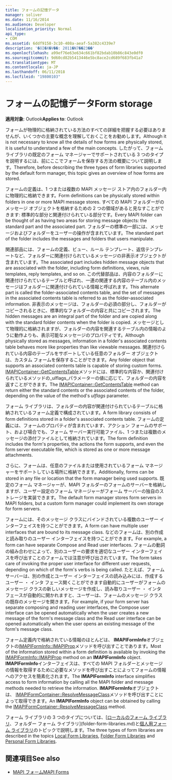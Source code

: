 ```yaml
---
title: フォームの記憶データ
manager: soliver
ms.date: 11/16/2014
ms.audience: Developer
localization_priority: Normal
api_type:
- COM
ms.assetid: 6ddf9158-3c10-408a-aeaf-5a382c4339e7
description: '�ŏI�X�V��: 2011�N7��23��'
ms.openlocfilehash: a99ef76e63e634c661bf82bdab10b86c843e0df0
ms.sourcegitcommit: 9d60cd82b5413446e5bc8ace2cd689f683fb41a7
ms.translationtype: MT
ms.contentlocale: ja-JP
ms.lasthandoff: 06/11/2018
ms.locfileid: "19800103"
---
```

# <a name="form-storage"></a><span data-ttu-id="47398-103">フォームの記憶データ</span><span class="sxs-lookup"><span data-stu-id="47398-103">Form storage</span></span>

<span data-ttu-id="47398-104">**適用対象**: Outlook</span><span class="sxs-lookup"><span data-stu-id="47398-104">**Applies to**: Outlook</span></span> 
  
<span data-ttu-id="47398-105">フォームが物理的に格納されている方法のすべての詳細を把握する必要はありませんが、いくつかの主要な概念を理解しておくことをお勧めします。</span><span class="sxs-lookup"><span data-stu-id="47398-105">Although it is not necessary to know all the details of how forms are physically stored, it is useful to understand a few of the main concepts.</span></span> <span data-ttu-id="47398-106">したがって、フォーム ライブラリの既定のフォーム マネージャーでサポートされている 3 つのタイプを説明するには、前にここでフォームを保存する方法の概要について説明します。</span><span class="sxs-lookup"><span data-stu-id="47398-106">Therefore, before describing the three types of form libraries supported by the default form manager, this topic gives an overview of how forms are stored.</span></span>
  
<span data-ttu-id="47398-107">フォームの定義は、1 つまたは複数の MAPI メッセージ ストア内のフォルダー内に物理的に格納できます。</span><span class="sxs-lookup"><span data-stu-id="47398-107">Form definitions can be physically stored within folders in one or more MAPI message stores.</span></span> <span data-ttu-id="47398-108">すべての MAPI フォルダーがのメッセージ オブジェクトを格納するための 2 つの領域があると見なすことができます: 標準的な部分と関連付けられている部分です。</span><span class="sxs-lookup"><span data-stu-id="47398-108">Every MAPI folder can be thought of as having two areas for storing message objects: the standard part and the associated part.</span></span> <span data-ttu-id="47398-109">フォルダーの標準の一部には、メッセージおよびフォルダーをユーザーの操作が含まれています。</span><span class="sxs-lookup"><span data-stu-id="47398-109">The standard part of the folder includes the messages and folders that users manipulate.</span></span>
  
<span data-ttu-id="47398-110">関連部品には、フォームの定義、ビュー、ルール テンプレート、返信テンプレートなど、フォルダーに関連付けられているメッセージの非表示オブジェクトが含まれています。</span><span class="sxs-lookup"><span data-stu-id="47398-110">The associated part includes hidden message objects that are associated with the folder, including form definitions, views, rule templates, reply templates, and so on.</span></span> <span data-ttu-id="47398-111">この代替部品は、内容のフォルダーに関連付けられているテーブルと呼ばれ、一連の関連する内容のテーブル内のメッセージはフォルダーに関連付けられている情報と呼ばれます。</span><span class="sxs-lookup"><span data-stu-id="47398-111">This alternate part is called the folder-associated contents table, and the set of messages in the associated contents table is referred to as the folder-associated information.</span></span> <span data-ttu-id="47398-112">非表示のメッセージは、フォルダーの必須の部分し、フォルダーがコピーされるときに、標準的なフォルダーの内容と共にコピーされます。</span><span class="sxs-lookup"><span data-stu-id="47398-112">The hidden messages are an integral part of the folder and are copied along with the standard folder contents when the folder is copied.</span></span> <span data-ttu-id="47398-113">メッセージとして物理的に格納されますが、フォルダーの内容を関連するテーブル内の情報のように動作よりも、表示可能なメッセージのプロパティです。</span><span class="sxs-lookup"><span data-stu-id="47398-113">Although physically stored as messages, information in a folder's associated contents table behaves more like properties than like viewable messages.</span></span> <span data-ttu-id="47398-114">関連付けられている内容のテーブルをサポートしている任意のフォルダー オブジェクトは、カスタム フォームを保存することができます。</span><span class="sxs-lookup"><span data-stu-id="47398-114">Any folder object that supports an associated contents table is capable of storing custom forms.</span></span> <span data-ttu-id="47398-115">[IMAPIContainer::GetContentsTable](imapicontainer-getcontentstable.md)メソッドには、標準的な内容か、関連付けられているメソッドの_ulflags_パラメーターの値に応じて、フォルダーの内容を返すことができます。</span><span class="sxs-lookup"><span data-stu-id="47398-115">The [IMAPIContainer::GetContentsTable](imapicontainer-getcontentstable.md) method can return either the standard contents or the associated contents of the folder, depending on the value of the method's  _ulflags_ parameter.</span></span> 
  
<span data-ttu-id="47398-116">フォーム ライブラリは、フォルダーの内容が関連付けられているテーブルに格納されているフォーム定義で構成されています。</span><span class="sxs-lookup"><span data-stu-id="47398-116">A form library consists of form definitions stored in a folder's associated contents table.</span></span> <span data-ttu-id="47398-117">フォームの定義には、フォームのプロパティが含まれています、アクション フォームのサポート、および場合でも、フォーム サーバー実行可能ファイル、1 つまたは複数のメッセージの添付ファイルとして格納されています。</span><span class="sxs-lookup"><span data-stu-id="47398-117">The form definition includes the form's properties, the actions the form supports, and even the form server executable file, which is stored as one or more message attachments.</span></span>
  
<span data-ttu-id="47398-118">さらに、フォームは、任意のファイルまたは使用されているフォーム マネージャーをサポートしている場所に格納できます。</span><span class="sxs-lookup"><span data-stu-id="47398-118">Additionally, forms can be stored in any file or location that the form manager being used supports.</span></span> <span data-ttu-id="47398-119">既定のフォーム マネージャーが、MAPI フォルダーのフォームのサーバーを格納しますが、ユーザー設定のフォーム マネージャーがフォーム サーバーの独自のストレージを実装できます。</span><span class="sxs-lookup"><span data-stu-id="47398-119">The default form manager stores form servers in MAPI folders, but a custom form manager could implement its own storage for form servers.</span></span>
  
<span data-ttu-id="47398-120">フォームには、そのメッセージ クラスにバインドされている複数のユーザー インターフェイスを持つことができます。</span><span class="sxs-lookup"><span data-stu-id="47398-120">A form can have multiple user interfaces that are bound to its message class.</span></span> <span data-ttu-id="47398-121">などのフォームは、別の作成と読み取りのユーザー インターフェイスを持つことができます。</span><span class="sxs-lookup"><span data-stu-id="47398-121">For example, a form can have separate Compose and Read user interfaces.</span></span> <span data-ttu-id="47398-122">フォームの動詞の組み合わせによって、別のユーザーの要求を適切なユーザー インターフェイスを呼び出すことのフォームでは注意が呼び出されています。</span><span class="sxs-lookup"><span data-stu-id="47398-122">The form takes care of invoking the proper user interface for different user requests, depending on which of the form's verbs is being called.</span></span> <span data-ttu-id="47398-123">たとえば、フォーム サーバーは、別の作成とユーザー インターフェイスの読み込みには、作成するユーザー ・ インタ フェース開くことができます自動的にユーザーがフォームのメッセージ クラスの新しいメッセージを作成し、読み取りユーザー ・ インタ フェースが自動的に開かれますと、ユーザーは、フォームのメッセージ クラスの既存のメッセージを開きます。</span><span class="sxs-lookup"><span data-stu-id="47398-123">For example, if your form server has separate composing and reading user interfaces, the Compose user interface can be opened automatically when the user creates a new message of the form's message class and the Read user interface can be opened automatically when the user opens an existing message of the form's message class.</span></span>
  
<span data-ttu-id="47398-124">フォーム定義内で格納されている情報のほとんどは、 **IMAPIFormInfo**オブジェクトの[IMAPIFormInfo::IMAPIProp](imapiforminfoimapiprop.md)メソッドを呼び出すことであります。</span><span class="sxs-lookup"><span data-stu-id="47398-124">Most of the information stored within a form definition is available by invoking the [IMAPIFormInfo::IMAPIProp](imapiforminfoimapiprop.md) method on an **IMAPIFormInfo** object.</span></span> <span data-ttu-id="47398-125">**IMAPIFormInfo**インターフェイスは、すべての MAPI フォルダーとメッセージの情報を取得するために必要なメソッドを呼び出すことによってフォームの情報へのアクセスを簡素化されます。</span><span class="sxs-lookup"><span data-stu-id="47398-125">The **IMAPIFormInfo** interface simplifies access to form information by calling all the MAPI folder and message methods needed to retrieve the information.</span></span> <span data-ttu-id="47398-126">**IMAPIFormInfo**オブジェクトは、 [IMAPIFormContainer::ResolveMessageClass](imapiformcontainer-resolvemessageclass.md)メソッドを呼び出すことによって取得できます。</span><span class="sxs-lookup"><span data-stu-id="47398-126">An **IMAPIFormInfo** object can be obtained by calling the [IMAPIFormContainer::ResolveMessageClass](imapiformcontainer-resolvemessageclass.md) method.</span></span> 
  
<span data-ttu-id="47398-127">フォーム ライブラリの 3 つのタイプについては、[[ローカルのフォーム ライブラリ](local-form-libraries.md)、フォルダー フォーム ライブラリ](folder-form-libraries.md)と[個人用フォーム ライブラリ](personal-form-libraries.md)のトピックで説明します。</span><span class="sxs-lookup"><span data-stu-id="47398-127">The three types of form libraries are described in the topics [Local Form Libraries](local-form-libraries.md), [Folder Form Libraries](folder-form-libraries.md) and [Personal Form Libraries](personal-form-libraries.md).</span></span>
  
## <a name="see-also"></a><span data-ttu-id="47398-128">関連項目</span><span class="sxs-lookup"><span data-stu-id="47398-128">See also</span></span>

- [<span data-ttu-id="47398-129">MAPI フォーム</span><span class="sxs-lookup"><span data-stu-id="47398-129">MAPI Forms</span></span>](mapi-forms.md)

